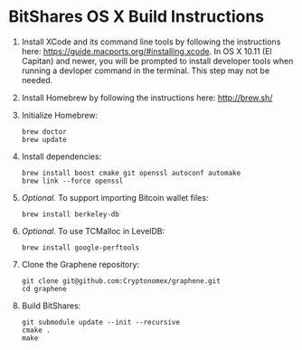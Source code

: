 BitShares OS X Build Instructions
===============================

1. Install XCode and its command line tools by following the instructions here: https://guide.macports.org/#installing.xcode. 
   In OS X 10.11 (El Capitan) and newer, you will be prompted to install developer tools when running a devloper command in the terminal. This step may not be needed.


2. Install Homebrew by following the instructions here: http://brew.sh/

3. Initialize Homebrew:
   ```
   brew doctor
   brew update
   ```

4. Install dependencies:
   ```
   brew install boost cmake git openssl autoconf automake 
   brew link --force openssl 
   ```

5. *Optional.* To support importing Bitcoin wallet files:
   ```
   brew install berkeley-db
   ```

6. *Optional.* To use TCMalloc in LevelDB:
   ```
   brew install google-perftools
   ```

7. Clone the Graphene repository:
   ```
   git clone git@github.com:Cryptonomex/graphene.git
   cd graphene
   ```

8. Build BitShares:
   ```
   git submodule update --init --recursive
   cmake .
   make
   ```